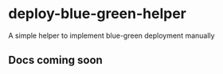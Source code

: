 # deploy-blue-green-helper
A simple helper to implement blue-green deployment manually

## Docs coming soon
